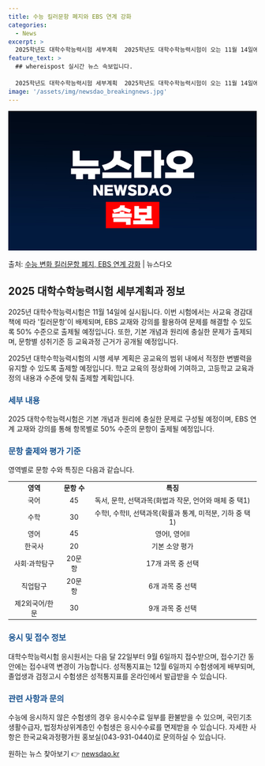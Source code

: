 ```yaml
---
title: 수능 킬러문항 폐지와 EBS 연계 강화
categories:
  - News
excerpt: >
  2025학년도 대학수학능력시험 세부계획  2025학년도 대학수학능력시험이 오는 11월 14일에 시행됩니다. …
feature_text: >
  ## whereispost 실시간 뉴스 속보입니다.

  2025학년도 대학수학능력시험 세부계획  2025학년도 대학수학능력시험이 오는 11월 14일에 시행됩니다. …
image: '/assets/img/newsdao_breakingnews.jpg'
---
```


![뉴스다오 속보](/assets/img/newsdao_breakingnews.jpg)

<p>출처: <a href="https://newsdao.kr/4539" rel="dofollow">수능 변화 킬러문항 폐지, EBS 연계 강화</a> | 뉴스다오</p>

<h2 data-ke-size="size26">2025 대학수학능력시험 세부계획과 정보</h2>
2025년 대학수학능력시험은 11월 14일에 실시됩니다. 이번 시험에서는 사교육 경감대책에 따라 '킬러문항'이 배제되며, EBS 교재와 강의를 활용하여 문제를 해결할 수 있도록 50% 수준으로 출제될 예정입니다. 또한, 기본 개념과 원리에 충실한 문제가 출제되며, 문항별 성취기준 등 교육과정 근거가 공개될 예정입니다.

<p data-ke-size="size16">2025년 대학수학능력시험의 시행 세부 계획은 공교육의 범위 내에서 적정한 변별력을 유지할 수 있도록 출제할 예정입니다. 학교 교육의 정상화에 기여하고, 고등학교 교육과정의 내용과 수준에 맞춰 출제할 계획입니다.</p>

<h3><b><span style="color: #1a5490;">세부 내용</b></span></h3>
2025 대학수학능력시험은 기본 개념과 원리에 충실한 문제로 구성될 예정이며, EBS 연계 교재와 강의를 통해 항목별로 50% 수준의 문항이 출제될 예정입니다.

<h3><b><span style="color: #1a5490;">문항 출제와 평가 기준</b></span></h3>
영역별로 문항 수와 특징은 다음과 같습니다.
<table>
	<tr>
		<td style="text-align: center; height: 17px;"><b>영역</b></td>
		<td style="text-align: center; height: 17px;"><b>문항 수</b></td>
		<td style="text-align: center; height: 17px;"><b>특징</b></td>
	</tr>
	<tr>
		<td style="text-align: center; height: 17px;">국어</td>
		<td style="text-align: center; height: 17px;">45</td>
		<td style="text-align: center; height: 17px;">독서, 문학, 선택과목(화법과 작문, 언어와 매체 중 택1)</td>
	</tr>
	<tr>
		<td style="text-align: center; height: 17px;">수학</td>
		<td style="text-align: center; height: 17px;">30</td>
		<td style="text-align: center; height: 17px;">수학Ⅰ, 수학Ⅱ, 선택과목(확률과 통계, 미적분, 기하 중 택1)</td>
	</tr>
	<tr>
		<td style="text-align: center; height: 17px;">영어</td>
		<td style="text-align: center; height: 17px;">45</td>
		<td style="text-align: center; height: 17px;">영어Ⅰ, 영어Ⅱ</td>
	</tr>
	<tr>
		<td style="text-align: center; height: 17px;">한국사</td>
		<td style="text-align: center; height: 17px;">20</td>
		<td style="text-align: center; height: 17px;">기본 소양 평가</td>
	</tr>
	<tr>
		<td style="text-align: center; height: 17px;">사회·과학탐구</td>
		<td style="text-align: center; height: 17px;">20문항</td>
		<td style="text-align: center; height: 17px;">17개 과목 중 선택</td>
	</tr>
	<tr>
		<td style="text-align: center; height: 17px;">직업탐구</td>
		<td style="text-align: center; height: 17px;">20문항</td>
		<td style="text-align: center; height: 17px;">6개 과목 중 선택</td>
	</tr>
	<tr>
		<td style="text-align: center; height: 17px;">제2외국어/한문</td>
		<td style="text-align: center; height: 17px;">30</td>
		<td style="text-align: center; height: 17px;">9개 과목 중 선택</td>
	</tr>
</table>

<h3><b><span style="color: #1a5490;">응시 및 접수 정보</b></span></h3>
대학수학능력시험 응시원서는 다음 달 22일부터 9월 6일까지 접수받으며, 접수기간 동안에는 접수내역 변경이 가능합니다. 성적통지표는 12월 6일까지 수험생에게 배부되며, 졸업생과 검정고시 수험생은 성적통지표를 온라인에서 발급받을 수 있습니다.

<h3><b><span style="color: #1a5490;">관련 사항과 문의</b></span></h3>
수능에 응시하지 않은 수험생의 경우 응시수수료 일부를 환불받을 수 있으며, 국민기초생활수급자, 법정차상위계층인 수험생은 응시수수료를 면제받을 수 있습니다. 자세한 사항은 한국교육과정평가원 홍보실(043-931-0440)로 문의하실 수 있습니다. 

원하는 뉴스 찾아보기 👉 <a href="https://newsdao.kr" rel="dofollow">newsdao.kr</a>


